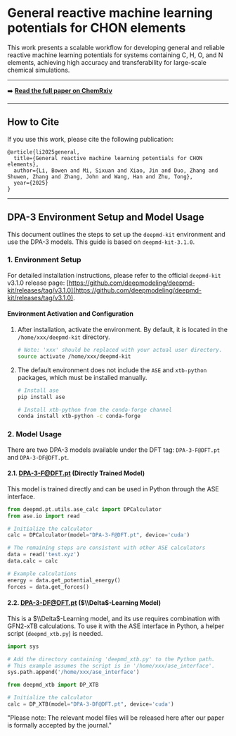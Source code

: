 # General reactive machine learning potentials for CHON elements

This work presents a scalable workflow for developing general and reliable reactive machine learning potentials for systems containing C, H, O, and N elements, achieving high accuracy and transferability for large-scale chemical simulations.

-----

➡️ **[Read the full paper on ChemRxiv](https://chemrxiv.org/engage/chemrxiv/article-details/684ffe583ba0887c33dad39b)**

-----

## How to Cite

If you use this work, please cite the following publication:

```
@article{li2025general,
  title={General reactive machine learning potentials for CHON elements},
  author={Li, Bowen and Mi, Sixuan and Xiao, Jin and Duo, Zhang and Shuwen, Zhang and Zhang, John and Wang, Han and Zhu, Tong},
  year={2025}
}
```

-----

## DPA-3 Environment Setup and Model Usage

This document outlines the steps to set up the `deepmd-kit` environment and use the DPA-3 models. This guide is based on `deepmd-kit-3.1.0`.

### 1\. Environment Setup

For detailed installation instructions, please refer to the official `deepmd-kit` v3.1.0 release page: [https://github.com/deepmodeling/deepmd-kit/releases/tag/v3.1.0](https://github.com/deepmodeling/deepmd-kit/releases/tag/v3.1.0).

#### Environment Activation and Configuration

1.  After installation, activate the environment. By default, it is located in the `/home/xxx/deepmd-kit` directory.

    ```bash
    # Note: 'xxx' should be replaced with your actual user directory.
    source activate /home/xxx/deepmd-kit
    ```

2.  The default environment does not include the `ASE` and `xtb-python` packages, which must be installed manually.

    ```bash
    # Install ase
    pip install ase

    # Install xtb-python from the conda-forge channel
    conda install xtb-python -c conda-forge
    ```

### 2\. Model Usage

There are two DPA-3 models available under the DFT tag: `DPA-3-F@DFT.pt` and `DPA-3-DF@DFT.pt`.

#### 2.1. DPA-3-F@DFT.pt (Directly Trained Model)

This model is trained directly and can be used in Python through the ASE interface.

```python
from deepmd.pt.utils.ase_calc import DPCalculator
from ase.io import read

# Initialize the calculator
calc = DPCalculator(model="DPA-3-F@DFT.pt", device='cuda')

# The remaining steps are consistent with other ASE calculators
data = read('test.xyz')
data.calc = calc

# Example calculations
energy = data.get_potential_energy()
forces = data.get_forces()
```

#### 2.2. DPA-3-DF@DFT.pt ($\\Delta$-Learning Model)

This is a $\\Delta$-Learning model, and its use requires combination with GFN2-xTB calculations. To use it with the ASE interface in Python, a helper script (`deepmd_xtb.py`) is needed.

```python
import sys

# Add the directory containing 'deepmd_xtb.py' to the Python path.
# This example assumes the script is in '/home/xxx/ase_interface'.
sys.path.append('/home/xxx/ase_interface')

from deepmd_xtb import DP_XTB

# Initialize the calculator
calc = DP_XTB(model="DPA-3-DF@DFT.pt", device='cuda')
```


"Please note: The relevant model files will be released here after our paper is formally accepted by the journal."

